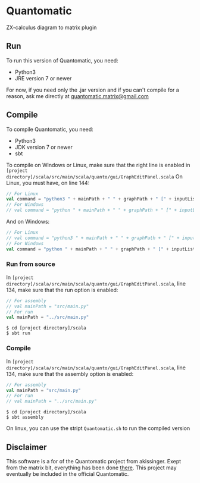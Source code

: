 # Quantomatic
ZX-calculus diagram to matrix plugin

## Run
To run this version of Quantomatic, you need:
- Python3
- JRE version 7 or newer

For now, if you need only the .jar version and if you can't compile for a reason, ask me directly at quantomatic.matrix@gmail.com

## Compile
To compile Quantomatic, you need:
- Python3
- JDK version 7 or newer
- sbt

To compile on Windows or Linux, make sure that the right line is enabled in `[project directory]/scala/src/main/scala/quanto/gui/GraphEditPanel.scala`
On Linux, you must have, on line 144:
```scala
// For Linux
val command = "python3 " + mainPath + " " + graphPath + " [" + inputList + "] [" + outputList + "]"
// For Windows
// val command = "python " + mainPath + " " + graphPath + " [" + inputList + "] [" + outputList + "]"
```
And on Windows:
```scala
// For Linux
// val command = "python3 " + mainPath + " " + graphPath + " [" + inputList + "] [" + outputList + "]"
// For Windows
val command = "python " + mainPath + " " + graphPath + " [" + inputList + "] [" + outputList + "]"
```


### Run from source
In `[project directory]/scala/src/main/scala/quanto/gui/GraphEditPanel.scala`, line 134, make sure that the run option is enabled:
```scala
// For assembly
// val mainPath = "src/main.py"
// For run
val mainPath = "../src/main.py"
```
~~~~
$ cd [project directory]/scala
$ sbt run
~~~~

### Compile
In `[project directory]/scala/src/main/scala/quanto/gui/GraphEditPanel.scala`, line 134, make sure that the assembly option is enabled:
```scala
// For assembly
val mainPath = "src/main.py"
// For run
// val mainPath = "../src/main.py"
```
~~~~
$ cd [project directory]/scala
$ sbt assembly
~~~~

On linux, you can use the stript `Quantomatic.sh` to run the compiled version

## Disclaimer
This software is a for of the Quantomatic project from akissinger.
Exept from the matrix bit, everything has been done [there](https://github.com/Quantomatic/quantomatic).
This project may eventually be included in the official Quantomatic.
